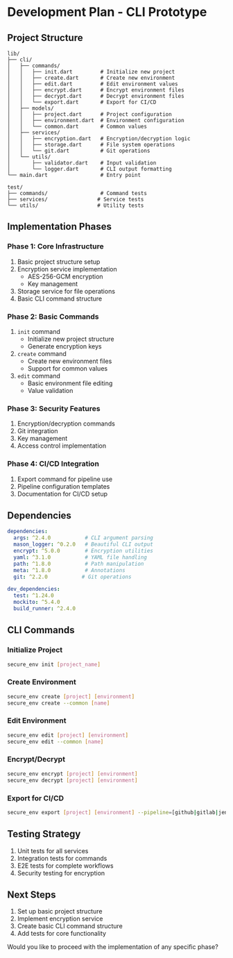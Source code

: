 # Development Plan - CLI Prototype

## Project Structure
```
lib/
├── cli/
│   ├── commands/
│   │   ├── init.dart         # Initialize new project
│   │   ├── create.dart       # Create new environment
│   │   ├── edit.dart         # Edit environment values
│   │   ├── encrypt.dart      # Encrypt environment files
│   │   ├── decrypt.dart      # Decrypt environment files
│   │   └── export.dart       # Export for CI/CD
│   ├── models/
│   │   ├── project.dart      # Project configuration
│   │   ├── environment.dart  # Environment configuration
│   │   └── common.dart       # Common values
│   ├── services/
│   │   ├── encryption.dart   # Encryption/decryption logic
│   │   ├── storage.dart      # File system operations
│   │   └── git.dart          # Git operations
│   └── utils/
│       ├── validator.dart    # Input validation
│       └── logger.dart       # CLI output formatting
└── main.dart                 # Entry point

test/
├── commands/                 # Command tests
├── services/                # Service tests
└── utils/                   # Utility tests
```

## Implementation Phases

### Phase 1: Core Infrastructure
1. Basic project structure setup
2. Encryption service implementation
   - AES-256-GCM encryption
   - Key management
3. Storage service for file operations
4. Basic CLI command structure

### Phase 2: Basic Commands
1. `init` command
   - Initialize new project structure
   - Generate encryption keys
2. `create` command
   - Create new environment files
   - Support for common values
3. `edit` command
   - Basic environment file editing
   - Value validation

### Phase 3: Security Features
1. Encryption/decryption commands
2. Git integration
3. Key management
4. Access control implementation

### Phase 4: CI/CD Integration
1. Export command for pipeline use
2. Pipeline configuration templates
3. Documentation for CI/CD setup

## Dependencies
```yaml
dependencies:
  args: ^2.4.0           # CLI argument parsing
  mason_logger: ^0.2.0   # Beautiful CLI output
  encrypt: ^5.0.0        # Encryption utilities
  yaml: ^3.1.0           # YAML file handling
  path: ^1.8.0           # Path manipulation
  meta: ^1.8.0           # Annotations
  git: ^2.2.0           # Git operations

dev_dependencies:
  test: ^1.24.0
  mockito: ^5.4.0
  build_runner: ^2.4.0
```

## CLI Commands

### Initialize Project
```bash
secure_env init [project_name]
```

### Create Environment
```bash
secure_env create [project] [environment]
secure_env create --common [name]
```

### Edit Environment
```bash
secure_env edit [project] [environment]
secure_env edit --common [name]
```

### Encrypt/Decrypt
```bash
secure_env encrypt [project] [environment]
secure_env decrypt [project] [environment]
```

### Export for CI/CD
```bash
secure_env export [project] [environment] --pipeline=[github|gitlab|jenkins]
```

## Testing Strategy
1. Unit tests for all services
2. Integration tests for commands
3. E2E tests for complete workflows
4. Security testing for encryption

## Next Steps
1. Set up basic project structure
2. Implement encryption service
3. Create basic CLI command structure
4. Add tests for core functionality

Would you like to proceed with the implementation of any specific phase?
